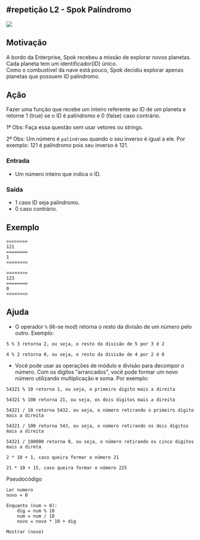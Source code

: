 ## #repetição L2 - Spok Palíndromo


![](https://raw.githubusercontent.com/qxcodefup/moodle/master/base/066/__capa.jpg)

## Motivação

A bordo da Enterprise, Spok recebeu a missão de explorar novos planetas.  
Cada planeta tem um identificador(ID) único.  
Como o combustível da nave está pouco, Spok decidiu explorar apenas planetas que possuem ID palíndromo.  

## Ação

Fazer uma função que recebe um inteiro referente ao ID de um planeta e retorne 1 (true)  se o ID é palíndromo e 0 (false) caso contrário.

1ª Obs: Faça essa questão sem usar vetores ou strings.  

2ª Obs: Um número é `palíndromo` quando o seu inverso é igual a ele. 
Por exemplo: 121 é palíndromo pois seu inverso é 121.

### Entrada

*   Um número inteiro que indica o ID.  

### Saída

*   1 caso ID seja palíndromo.
*   0 caso contrário.  

## Exemplo
```
>>>>>>>>
121
========  
1
<<<<<<<<

>>>>>>>>
123
========
0
<<<<<<<<
```

## Ajuda

- O operador `%` (lê-se mod) retorna o resto da divisão de um número pelo outro. Exemplo:
```
5 % 3 retorna 2, ou seja, o resto da divisão de 5 por 3 é 2

4 % 2 retorna 0, ou seja, o resto da divisão de 4 por 2 é 0
```

- Você pode usar as operações de módulo e divisão para decompor o número. Com os dígitos "arrancados", você pode formar um novo número utilizando multiplicação e soma. Por exemplo:

```
54321 % 10 retorna 1, ou seja, o primeiro digito mais a direita

54321 % 100 retorna 21, ou seja, os dois digitos mais a direita
```

```
54321 / 10 retorna 5432, ou seja, o número retirando o primeiro dígito mais a direita

54321 / 100 retorna 543, ou seja, o número retirando os dois dígitos mais a direita

54321 / 100000 retorna 0, ou seja, o número retirando os cinco digitos mais a direta
```

```
2 * 10 + 1, caso queira formar o número 21         

21 * 10 + 15, caso queira formar o número 225
```

Pseudocódigo
```
Ler numero
novo = 0

Enquanto (num > 0):
    dig = num % 10
    num = num / 10
    novo = novo * 10 + dig

Mostrar (novo)
```

